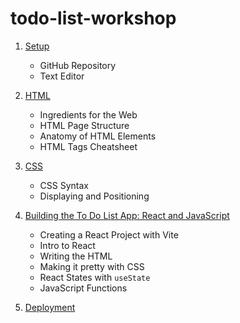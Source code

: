 # todo-list-workshop

1. [Setup](./docs/1-setup.md)

   - GitHub Repository
   - Text Editor

2. [HTML](./docs/2-html.md)

   - Ingredients for the Web
   - HTML Page Structure
   - Anatomy of HTML Elements
   - HTML Tags Cheatsheet

3. [CSS](./docs/3-css.md)

   - CSS Syntax
   - Displaying and Positioning

4. [Building the To Do List App: React and JavaScript](docs/4-todolistapp.md)

   - Creating a React Project with Vite
   - Intro to React 
   - Writing the HTML
   - Making it pretty with CSS
   - React States with `useState`
   - JavaScript Functions

5. [Deployment](docs/5-deployment.md)
